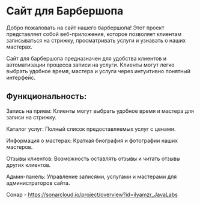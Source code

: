 # Сайт для Барбершопа

Добро пожаловать на сайт нашего барбершопа! Этот проект представляет собой веб-приложение, которое позволяет клиентам записываться на стрижку, просматривать услуги и узнавать о наших мастерах.

Сайт для барбершопа предназначен для удобства клиентов и автоматизации процесса записи на услуги. Клиенты могут легко выбрать удобное время, мастера и услуги через интуитивно понятный интерфейс.

## Функциональность:

Запись на прием: Клиенты могут выбрать удобное время и мастера для записи на стрижку.

Каталог услуг: Полный список предоставляемых услуг с ценами.

Информация о мастерах: Краткая биография и фотографии наших мастеров.

Отзывы клиентов: Возможность оставлять отзывы и читать отзывы других клиентов.

Админ-панель: Управление записями, услугами и мастерами для администраторов сайта.

Сонар - https://sonarcloud.io/project/overview?id=ilyamzr_JavaLabs
